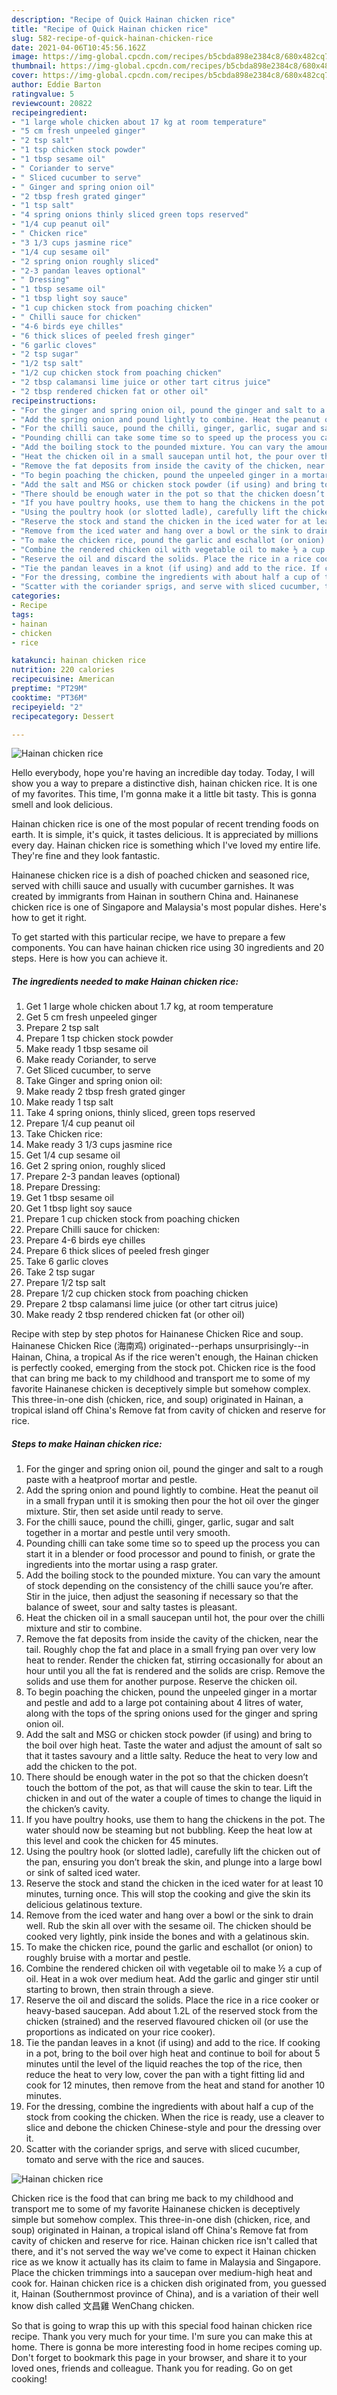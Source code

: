 ```yaml
---
description: "Recipe of Quick Hainan chicken rice"
title: "Recipe of Quick Hainan chicken rice"
slug: 582-recipe-of-quick-hainan-chicken-rice
date: 2021-04-06T10:45:56.162Z
image: https://img-global.cpcdn.com/recipes/b5cbda898e2384c8/680x482cq70/hainan-chicken-rice-recipe-main-photo.jpg
thumbnail: https://img-global.cpcdn.com/recipes/b5cbda898e2384c8/680x482cq70/hainan-chicken-rice-recipe-main-photo.jpg
cover: https://img-global.cpcdn.com/recipes/b5cbda898e2384c8/680x482cq70/hainan-chicken-rice-recipe-main-photo.jpg
author: Eddie Barton
ratingvalue: 5
reviewcount: 20822
recipeingredient:
- "1 large whole chicken about 17 kg at room temperature"
- "5 cm fresh unpeeled ginger"
- "2 tsp salt"
- "1 tsp chicken stock powder"
- "1 tbsp sesame oil"
- " Coriander to serve"
- " Sliced cucumber to serve"
- " Ginger and spring onion oil"
- "2 tbsp fresh grated ginger"
- "1 tsp salt"
- "4 spring onions thinly sliced green tops reserved"
- "1/4 cup peanut oil"
- " Chicken rice"
- "3 1/3 cups jasmine rice"
- "1/4 cup sesame oil"
- "2 spring onion roughly sliced"
- "2-3 pandan leaves optional"
- " Dressing"
- "1 tbsp sesame oil"
- "1 tbsp light soy sauce"
- "1 cup chicken stock from poaching chicken"
- " Chilli sauce for chicken"
- "4-6 birds eye chilles"
- "6 thick slices of peeled fresh ginger"
- "6 garlic cloves"
- "2 tsp sugar"
- "1/2 tsp salt"
- "1/2 cup chicken stock from poaching chicken"
- "2 tbsp calamansi lime juice or other tart citrus juice"
- "2 tbsp rendered chicken fat or other oil"
recipeinstructions:
- "For the ginger and spring onion oil, pound the ginger and salt to a rough paste with a heatproof mortar and pestle."
- "Add the spring onion and pound lightly to combine. Heat the peanut oil in a small frypan until it is smoking then pour the hot oil over the ginger mixture. Stir, then set aside until ready to serve."
- "For the chilli sauce, pound the chilli, ginger, garlic, sugar and salt together in a mortar and pestle until very smooth."
- "Pounding chilli can take some time so to speed up the process you can start it in a blender or food processor and pound to finish, or grate the ingredients into the mortar using a rasp grater."
- "Add the boiling stock to the pounded mixture. You can vary the amount of stock depending on the consistency of the chilli sauce you’re after. Stir in the juice, then adjust the seasoning if necessary so that the balance of sweet, sour and salty tastes is pleasant."
- "Heat the chicken oil in a small saucepan until hot, the pour over the chilli mixture and stir to combine."
- "Remove the fat deposits from inside the cavity of the chicken, near the tail. Roughly chop the fat and place in a small frying pan over very low heat to render. Render the chicken fat, stirring occasionally for about an hour until you all the fat is rendered and the solids are crisp. Remove the solids and use them for another purpose. Reserve the chicken oil."
- "To begin poaching the chicken, pound the unpeeled ginger in a mortar and pestle and add to a large pot containing about 4 litres of water, along with the tops of the spring onions used for the ginger and spring onion oil."
- "Add the salt and MSG or chicken stock powder (if using) and bring to the boil over high heat. Taste the water and adjust the amount of salt so that it tastes savoury and a little salty. Reduce the heat to very low and add the chicken to the pot."
- "There should be enough water in the pot so that the chicken doesn’t touch the bottom of the pot, as that will cause the skin to tear. Lift the chicken in and out of the water a couple of times to change the liquid in the chicken’s cavity."
- "If you have poultry hooks, use them to hang the chickens in the pot. The water should now be steaming but not bubbling. Keep the heat low at this level and cook the chicken for 45 minutes."
- "Using the poultry hook (or slotted ladle), carefully lift the chicken out of the pan, ensuring you don’t break the skin, and plunge into a large bowl or sink of salted iced water."
- "Reserve the stock and stand the chicken in the iced water for at least 10 minutes, turning once. This will stop the cooking and give the skin its delicious gelatinous texture."
- "Remove from the iced water and hang over a bowl or the sink to drain well. Rub the skin all over with the sesame oil. The chicken should be cooked very lightly, pink inside the bones and with a gelatinous skin."
- "To make the chicken rice, pound the garlic and eschallot (or onion) to roughly bruise with a mortar and pestle."
- "Combine the rendered chicken oil with vegetable oil to make ½ a cup of oil. Heat in a wok over medium heat. Add the garlic and ginger stir until starting to brown, then strain through a sieve."
- "Reserve the oil and discard the solids. Place the rice in a rice cooker or heavy-based saucepan. Add about 1.2L of the reserved stock from the chicken (strained) and the reserved flavoured chicken oil (or use the proportions as indicated on your rice cooker)."
- "Tie the pandan leaves in a knot (if using) and add to the rice. If cooking in a pot, bring to the boil over high heat and continue to boil for about 5 minutes until the level of the liquid reaches the top of the rice, then reduce the heat to very low, cover the pan with a tight fitting lid and cook for 12 minutes, then remove from the heat and stand for another 10 minutes."
- "For the dressing, combine the ingredients with about half a cup of the stock from cooking the chicken. When the rice is ready, use a cleaver to slice and debone the chicken Chinese-style and pour the dressing over it."
- "Scatter with the coriander sprigs, and serve with sliced cucumber, tomato and serve with the rice and sauces."
categories:
- Recipe
tags:
- hainan
- chicken
- rice

katakunci: hainan chicken rice 
nutrition: 220 calories
recipecuisine: American
preptime: "PT29M"
cooktime: "PT36M"
recipeyield: "2"
recipecategory: Dessert

---
```



![Hainan chicken rice](https://img-global.cpcdn.com/recipes/b5cbda898e2384c8/680x482cq70/hainan-chicken-rice-recipe-main-photo.jpg)

Hello everybody, hope you're having an incredible day today. Today, I will show you a way to prepare a distinctive dish, hainan chicken rice. It is one of my favorites. This time, I'm gonna make it a little bit tasty. This is gonna smell and look delicious.

Hainan chicken rice is one of the most popular of recent trending foods on earth. It is simple, it's quick, it tastes delicious. It is appreciated by millions every day. Hainan chicken rice is something which I've loved my entire life. They're fine and they look fantastic.

Hainanese chicken rice is a dish of poached chicken and seasoned rice, served with chilli sauce and usually with cucumber garnishes. It was created by immigrants from Hainan in southern China and. Hainanese chicken rice is one of Singapore and Malaysia&#39;s most popular dishes. Here&#39;s how to get it right.


To get started with this particular recipe, we have to prepare a few components. You can have hainan chicken rice using 30 ingredients and 20 steps. Here is how you can achieve it.

<!--inarticleads1-->

##### The ingredients needed to make Hainan chicken rice:

1. Get 1 large whole chicken about 1.7 kg, at room temperature
1. Get 5 cm fresh unpeeled ginger
1. Prepare 2 tsp salt
1. Prepare 1 tsp chicken stock powder
1. Make ready 1 tbsp sesame oil
1. Make ready  Coriander, to serve
1. Get  Sliced cucumber, to serve
1. Take  Ginger and spring onion oil:
1. Make ready 2 tbsp fresh grated ginger
1. Make ready 1 tsp salt
1. Take 4 spring onions, thinly sliced, green tops reserved
1. Prepare 1/4 cup peanut oil
1. Take  Chicken rice:
1. Make ready 3 1/3 cups jasmine rice
1. Get 1/4 cup sesame oil
1. Get 2 spring onion, roughly sliced
1. Prepare 2-3 pandan leaves (optional)
1. Prepare  Dressing:
1. Get 1 tbsp sesame oil
1. Get 1 tbsp light soy sauce
1. Prepare 1 cup chicken stock from poaching chicken
1. Prepare  Chilli sauce for chicken:
1. Prepare 4-6 birds eye chilles
1. Prepare 6 thick slices of peeled fresh ginger
1. Take 6 garlic cloves
1. Take 2 tsp sugar
1. Prepare 1/2 tsp salt
1. Prepare 1/2 cup chicken stock from poaching chicken
1. Prepare 2 tbsp calamansi lime juice (or other tart citrus juice)
1. Make ready 2 tbsp rendered chicken fat (or other oil)


Recipe with step by step photos for Hainanese Chicken Rice and soup. Hainanese Chicken Rice (海南鸡) originated--perhaps unsurprisingly--in Hainan, China, a tropical As if the rice weren&#39;t enough, the Hainan chicken is perfectly cooked, emerging from the stock pot. Chicken rice is the food that can bring me back to my childhood and transport me to some of my favorite Hainanese chicken is deceptively simple but somehow complex. This three-in-one dish (chicken, rice, and soup) originated in Hainan, a tropical island off China&#39;s Remove fat from cavity of chicken and reserve for rice. 

<!--inarticleads2-->

##### Steps to make Hainan chicken rice:

1. For the ginger and spring onion oil, pound the ginger and salt to a rough paste with a heatproof mortar and pestle.
1. Add the spring onion and pound lightly to combine. Heat the peanut oil in a small frypan until it is smoking then pour the hot oil over the ginger mixture. Stir, then set aside until ready to serve.
1. For the chilli sauce, pound the chilli, ginger, garlic, sugar and salt together in a mortar and pestle until very smooth.
1. Pounding chilli can take some time so to speed up the process you can start it in a blender or food processor and pound to finish, or grate the ingredients into the mortar using a rasp grater.
1. Add the boiling stock to the pounded mixture. You can vary the amount of stock depending on the consistency of the chilli sauce you’re after. Stir in the juice, then adjust the seasoning if necessary so that the balance of sweet, sour and salty tastes is pleasant.
1. Heat the chicken oil in a small saucepan until hot, the pour over the chilli mixture and stir to combine.
1. Remove the fat deposits from inside the cavity of the chicken, near the tail. Roughly chop the fat and place in a small frying pan over very low heat to render. Render the chicken fat, stirring occasionally for about an hour until you all the fat is rendered and the solids are crisp. Remove the solids and use them for another purpose. Reserve the chicken oil.
1. To begin poaching the chicken, pound the unpeeled ginger in a mortar and pestle and add to a large pot containing about 4 litres of water, along with the tops of the spring onions used for the ginger and spring onion oil.
1. Add the salt and MSG or chicken stock powder (if using) and bring to the boil over high heat. Taste the water and adjust the amount of salt so that it tastes savoury and a little salty. Reduce the heat to very low and add the chicken to the pot.
1. There should be enough water in the pot so that the chicken doesn’t touch the bottom of the pot, as that will cause the skin to tear. Lift the chicken in and out of the water a couple of times to change the liquid in the chicken’s cavity.
1. If you have poultry hooks, use them to hang the chickens in the pot. The water should now be steaming but not bubbling. Keep the heat low at this level and cook the chicken for 45 minutes.
1. Using the poultry hook (or slotted ladle), carefully lift the chicken out of the pan, ensuring you don’t break the skin, and plunge into a large bowl or sink of salted iced water.
1. Reserve the stock and stand the chicken in the iced water for at least 10 minutes, turning once. This will stop the cooking and give the skin its delicious gelatinous texture.
1. Remove from the iced water and hang over a bowl or the sink to drain well. Rub the skin all over with the sesame oil. The chicken should be cooked very lightly, pink inside the bones and with a gelatinous skin.
1. To make the chicken rice, pound the garlic and eschallot (or onion) to roughly bruise with a mortar and pestle.
1. Combine the rendered chicken oil with vegetable oil to make ½ a cup of oil. Heat in a wok over medium heat. Add the garlic and ginger stir until starting to brown, then strain through a sieve.
1. Reserve the oil and discard the solids. Place the rice in a rice cooker or heavy-based saucepan. Add about 1.2L of the reserved stock from the chicken (strained) and the reserved flavoured chicken oil (or use the proportions as indicated on your rice cooker).
1. Tie the pandan leaves in a knot (if using) and add to the rice. If cooking in a pot, bring to the boil over high heat and continue to boil for about 5 minutes until the level of the liquid reaches the top of the rice, then reduce the heat to very low, cover the pan with a tight fitting lid and cook for 12 minutes, then remove from the heat and stand for another 10 minutes.
1. For the dressing, combine the ingredients with about half a cup of the stock from cooking the chicken. When the rice is ready, use a cleaver to slice and debone the chicken Chinese-style and pour the dressing over it.
1. Scatter with the coriander sprigs, and serve with sliced cucumber, tomato and serve with the rice and sauces.
<img src="//assets-global.cpcdn.com/assets/icons/button_play-2c75c40dde080a61004c1f40b05d8f140eaff45d7e9e6481dc71c63d2e7c4909.png" alt="Hainan chicken rice">

Chicken rice is the food that can bring me back to my childhood and transport me to some of my favorite Hainanese chicken is deceptively simple but somehow complex. This three-in-one dish (chicken, rice, and soup) originated in Hainan, a tropical island off China&#39;s Remove fat from cavity of chicken and reserve for rice. Hainan chicken rice isn&#39;t called that there, and it&#39;s not served the way we&#39;ve come to expect it Hainan chicken rice as we know it actually has its claim to fame in Malaysia and Singapore. Place the chicken trimmings into a saucepan over medium-high heat and cook for. Hainan chicken rice is a chicken dish originated from, you guessed it, Hainan (Southernmost province of China), and is a variation of their well know dish called 文昌雞 WenChang chicken. 

So that is going to wrap this up with this special food hainan chicken rice recipe. Thank you very much for your time. I'm sure you can make this at home. There is gonna be more interesting food in home recipes coming up. Don't forget to bookmark this page in your browser, and share it to your loved ones, friends and colleague. Thank you for reading. Go on get cooking!
